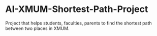 # AI-XMUM-Shortest-Path-Project
Project that helps students, faculties, parents to find the shortest path between two places in XMUM.
